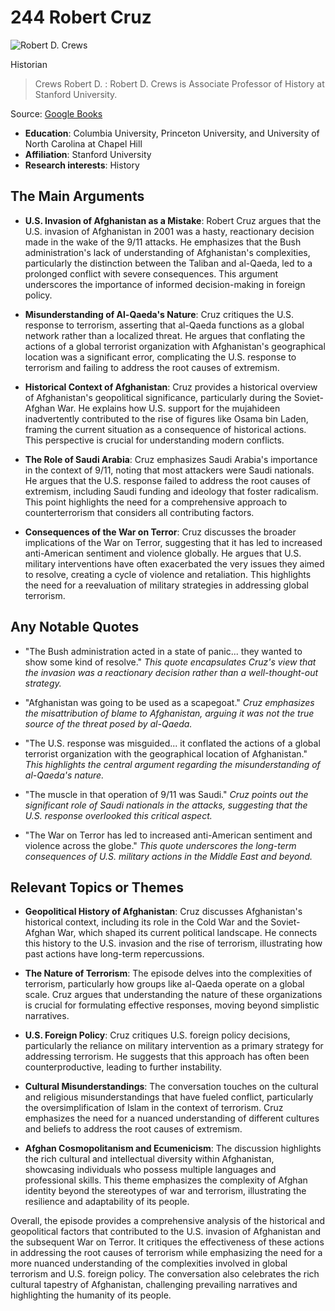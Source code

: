 # 244 Robert Cruz


![Robert D. Crews](https://encrypted-tbn0.gstatic.com/images?q=tbn:ANd9GcSTmxplKJqV_9Y66LujTEYz3dKs7GdYKadVBQS8mUBv7nAa1wsXGY1JRA&s=0)

Historian

> Crews Robert D. : Robert D. Crews is Associate Professor of History at Stanford University.

Source: [Google Books](https://books.google.com/books/about/Afghan_Modern.html?id=oxl3CgAAQBAJ&source=kp_author_description)

- **Education**: Columbia University, Princeton University, and University of North Carolina at Chapel Hill
- **Affiliation**: Stanford University
- **Research interests**: History


## The Main Arguments

- **U.S. Invasion of Afghanistan as a Mistake**: Robert Cruz argues that the U.S. invasion of Afghanistan in 2001 was a hasty, reactionary decision made in the wake of the 9/11 attacks. He emphasizes that the Bush administration's lack of understanding of Afghanistan's complexities, particularly the distinction between the Taliban and al-Qaeda, led to a prolonged conflict with severe consequences. This argument underscores the importance of informed decision-making in foreign policy.

- **Misunderstanding of Al-Qaeda's Nature**: Cruz critiques the U.S. response to terrorism, asserting that al-Qaeda functions as a global network rather than a localized threat. He argues that conflating the actions of a global terrorist organization with Afghanistan's geographical location was a significant error, complicating the U.S. response to terrorism and failing to address the root causes of extremism.

- **Historical Context of Afghanistan**: Cruz provides a historical overview of Afghanistan's geopolitical significance, particularly during the Soviet-Afghan War. He explains how U.S. support for the mujahideen inadvertently contributed to the rise of figures like Osama bin Laden, framing the current situation as a consequence of historical actions. This perspective is crucial for understanding modern conflicts.

- **The Role of Saudi Arabia**: Cruz emphasizes Saudi Arabia's importance in the context of 9/11, noting that most attackers were Saudi nationals. He argues that the U.S. response failed to address the root causes of extremism, including Saudi funding and ideology that foster radicalism. This point highlights the need for a comprehensive approach to counterterrorism that considers all contributing factors.

- **Consequences of the War on Terror**: Cruz discusses the broader implications of the War on Terror, suggesting that it has led to increased anti-American sentiment and violence globally. He argues that U.S. military interventions have often exacerbated the very issues they aimed to resolve, creating a cycle of violence and retaliation. This highlights the need for a reevaluation of military strategies in addressing global terrorism.

## Any Notable Quotes

- "The Bush administration acted in a state of panic... they wanted to show some kind of resolve."
  *This quote encapsulates Cruz's view that the invasion was a reactionary decision rather than a well-thought-out strategy.*

- "Afghanistan was going to be used as a scapegoat."
  *Cruz emphasizes the misattribution of blame to Afghanistan, arguing it was not the true source of the threat posed by al-Qaeda.*

- "The U.S. response was misguided... it conflated the actions of a global terrorist organization with the geographical location of Afghanistan."
  *This highlights the central argument regarding the misunderstanding of al-Qaeda's nature.*

- "The muscle in that operation of 9/11 was Saudi."
  *Cruz points out the significant role of Saudi nationals in the attacks, suggesting that the U.S. response overlooked this critical aspect.*

- "The War on Terror has led to increased anti-American sentiment and violence across the globe."
  *This quote underscores the long-term consequences of U.S. military actions in the Middle East and beyond.*

## Relevant Topics or Themes

- **Geopolitical History of Afghanistan**: Cruz discusses Afghanistan's historical context, including its role in the Cold War and the Soviet-Afghan War, which shaped its current political landscape. He connects this history to the U.S. invasion and the rise of terrorism, illustrating how past actions have long-term repercussions.

- **The Nature of Terrorism**: The episode delves into the complexities of terrorism, particularly how groups like al-Qaeda operate on a global scale. Cruz argues that understanding the nature of these organizations is crucial for formulating effective responses, moving beyond simplistic narratives.

- **U.S. Foreign Policy**: Cruz critiques U.S. foreign policy decisions, particularly the reliance on military intervention as a primary strategy for addressing terrorism. He suggests that this approach has often been counterproductive, leading to further instability.

- **Cultural Misunderstandings**: The conversation touches on the cultural and religious misunderstandings that have fueled conflict, particularly the oversimplification of Islam in the context of terrorism. Cruz emphasizes the need for a nuanced understanding of different cultures and beliefs to address the root causes of extremism.

- **Afghan Cosmopolitanism and Ecumenicism**: The discussion highlights the rich cultural and intellectual diversity within Afghanistan, showcasing individuals who possess multiple languages and professional skills. This theme emphasizes the complexity of Afghan identity beyond the stereotypes of war and terrorism, illustrating the resilience and adaptability of its people.

Overall, the episode provides a comprehensive analysis of the historical and geopolitical factors that contributed to the U.S. invasion of Afghanistan and the subsequent War on Terror. It critiques the effectiveness of these actions in addressing the root causes of terrorism while emphasizing the need for a more nuanced understanding of the complexities involved in global terrorism and U.S. foreign policy. The conversation also celebrates the rich cultural tapestry of Afghanistan, challenging prevailing narratives and highlighting the humanity of its people.